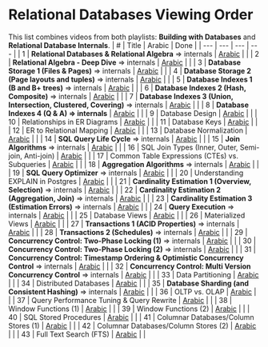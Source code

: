 # Relational Databases Viewing Order

This list combines videos from both playlists: **Building with Databases** and **Relational Database Internals**.
| # | Title | Arabic | Done |
| --- | --- | --- | --- |
| 1 | **Relational Databases & Relational Algebra** => internals | [Arabic](https://www.youtube.com/watch?v=UuCDByipiCo) |  |
| 2 | **Relational Algebra - Deep Dive** => internals | [Arabic](https://www.youtube.com/watch?v=OuFS0tcQXh8) |  |
| 3 | **Database Storage 1 (Files & Pages)** => internals | [Arabic](https://youtu.be/-HtHhBQbMB4) |  |
| 4 | **Database Storage 2 (Page layouts and tuples)** => internals | [Arabic](https://youtu.be/8-LJyyAjOhE) |  |
| 5 | **Database Indexes 1 (B and B+ trees)** => internals | [Arabic](https://youtu.be/1ZhBULsbZGw) |  |
| 6 | **Database Indexes 2 (Hash, Composite)** => internals | [Arabic](https://youtu.be/ddWoqXw6Qic) |  |
| 7 | **Database Indexes 3 (Union, Intersection, Clustered, Covering)** => internals | [Arabic](https://youtu.be/KTEViriyc-Q) |  |
| 8 | **Database Indexes 4 (Q & A) => internals** | [Arabic](https://youtu.be/wY_SxRMLTvA) |  |
| 9 | Database Design | [Arabic](https://youtu.be/gZ5iYMkrcfQ) |  |
| 10 | Relationships in ER Diagrams | [Arabic](https://youtu.be/hp1gX4kh3lw) |  |
| 11 | Database Keys | [Arabic](https://youtu.be/kgpiD3Z_swg) |  |
| 12 | ER to Relational Mapping | [Arabic](https://youtu.be/3E_FTJ1KFyg) |  |
| 13 | Database Normalization | [Arabic](https://youtu.be/1HEHa_EJa0k) | |
| 14 | **SQL Query Life Cycle** => internals | [Arabic](https://youtu.be/SEKF4u6Ovyw) |  |
| 15 | **Join Algorithms** => internals | [Arabic](https://youtu.be/oVeo3i5ExaA) |  |
| 16 | SQL Join Types (Inner, Outer, Semi-join, Anti-join) | [Arabic](https://youtu.be/4RmzfVUVxYI) |  |
| 17 | Common Table Expressions (CTEs) vs. Subqueries | [Arabic](https://youtu.be/bdKIwDv9Owc) |  |
| 18 | **Aggregation Algorithms** => internals | [Arabic](https://youtu.be/dHOYDnqJ9HY) |  |
| 19 | **SQL Query Optimizer** => internals | [Arabic](https://youtu.be/iAxFGRbAh8s) |  |
| 20 | Understanding EXPLAIN in Postgres | [Arabic](https://youtu.be/12puiczFlz8) |  |
| 21 | **Cardinality Estimation 1 (Overview, Selection)** => internals | [Arabic](https://youtu.be/PPDDLS5NSyM) |  |
| 22 | **Cardinality Estimation 2 (Aggregation, Join)** => internals | [Arabic](https://youtu.be/QwqNuRSLE3M) |  |
| 23 | **Cardinality Estimation 3 (Estimation Errors)** => internals | [Arabic](https://youtu.be/ZD0ZarOR438) |  |
| 24 | **Query Execution** => internals | [Arabic](https://youtu.be/Hl0SwV1RFFs) |  |
| 25 | Database Views | [Arabic](https://youtu.be/tBqbzeV_EkI) |  |
| 26 | Materialized Views | [Arabic](https://youtu.be/qcJiNoQxHQg) |  |
| 27 | **Transactions 1 (ACID Properties)** => internals | [Arabic](https://www.youtube.com/watch?v=ziH5Y4tvQJE) |  |
| 28 | **Transactions 2 (Schedules)** => internals | [Arabic](https://youtu.be/KRZTwTWiUek) |  |
| 29 | **Concurrency Control: Two-Phase Locking (1)** => internals | [Arabic](https://youtu.be/s8w-GplT6K4) | |
| 30 | **Concurrency Control: Two-Phase Locking (2)** => internals | [Arabic](https://youtu.be/4Ll7zlC9f4w) |  |
| 31 | **Concurrency Control: Timestamp Ordering & Optimistic Concurrency Control** => internals | [Arabic](https://youtu.be/f6sl5XFnAr4) | |
| 32 | **Concurrency Control: Multi Version Concurrency Control** => internals | [Arabic](https://youtu.be/RDry1RyIw1s) |  |
| 33 | Data Partitioning | [Arabic](https://youtu.be/XnCnIWMxEhA) | |
| 34 | Distributed Databases | [Arabic](https://youtu.be/LujY8mdibGk) | |
| 35 | **Database Sharding (and Consistent Hashing)** => internals | [Arabic](https://youtu.be/-GXQwCIRANA) |  |
| 36 | OLTP vs. OLAP | [Arabic](https://youtu.be/MMrx03rQbGg) |  |
| 37 | Query Performance Tuning & Query Rewrite | [Arabic](https://youtu.be/RtXQug0DuVo) |  |
| 38 | Window Functions (1) | [Arabic](https://youtu.be/eOVmvztKP4o) |  |
| 39 | Window Functions (2) | [Arabic](https://youtu.be/Y-nYllYu83Q) |  |
| 40 | SQL Stored Procedures | [Arabic](https://youtu.be/4nBPnPg-als) |  |
| 41 | Columnar Databases/Column Stores (1) | [Arabic](https://youtu.be/8bDJPLhleeo) |  |
| 42 | Columnar Databases/Column Stores (2) | [Arabic](https://youtu.be/4IJ9hK4BuiI) |  |
| 43 | Full Text Search (FTS) | [Arabic](https://youtu.be/UfWDzLus1yY) |  |
